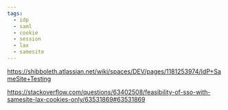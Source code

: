 ```yaml
---
tags:
  - idp
  - saml
  - cookie
  - session
  - lax
  - samesite
---
```

https://shibboleth.atlassian.net/wiki/spaces/DEV/pages/1181253974/IdP+SameSite+Testing

https://stackoverflow.com/questions/63402508/feasibility-of-sso-with-samesite-lax-cookies-only/63531869#63531869

